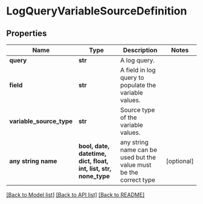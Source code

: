 # LogQueryVariableSourceDefinition


## Properties
Name | Type | Description | Notes
------------ | ------------- | ------------- | -------------
**query** | **str** | A log query. | 
**field** | **str** | A field in log query to populate the variable values. | 
**variable_source_type** | **str** | Source type of the variable values. | 
**any string name** | **bool, date, datetime, dict, float, int, list, str, none_type** | any string name can be used but the value must be the correct type | [optional]

[[Back to Model list]](../README.md#documentation-for-models) [[Back to API list]](../README.md#documentation-for-api-endpoints) [[Back to README]](../README.md)


